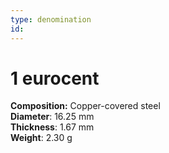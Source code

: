 ```yaml
---
type: denomination
id: 
---
```


# 1 eurocent

**Composition:** Copper-covered steel\
**Diameter**: 16.25 mm\
**Thickness**: 1.67 mm\
**Weight**: 2.30 g
